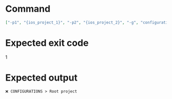 # Command
```json
["-p1", "{ios_project_1}", "-p2", "{ios_project_2}", "-g", "configurations", "-t", "NewFramework"]
```

# Expected exit code
1

# Expected output
```
❌ CONFIGURATIONS > Root project


```
